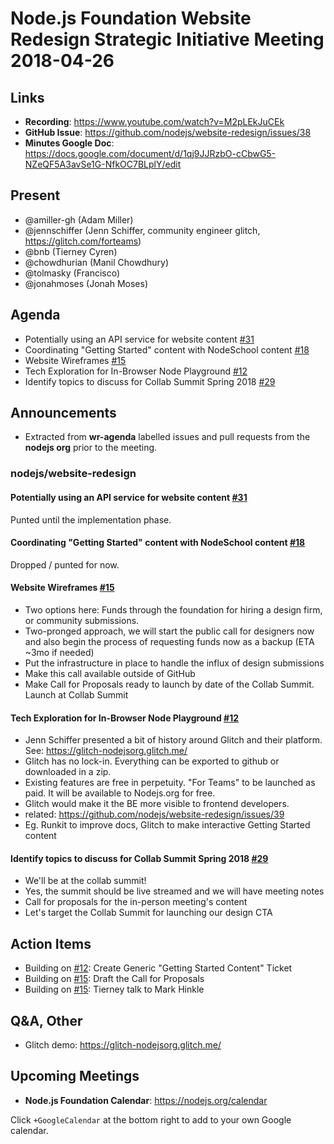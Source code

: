# Node.js Foundation Website Redesign Strategic Initiative Meeting 2018-04-26

## Links

* **Recording**: https://www.youtube.com/watch?v=M2pLEkJuCEk
* **GitHub Issue**: https://github.com/nodejs/website-redesign/issues/38
* **Minutes Google Doc**: https://docs.google.com/document/d/1qj9JJRzbO-cCbwG5-NZeQF5A3avSe1G-NfkOC7BLplY/edit

## Present
* @amiller-gh (Adam Miller)
* @jennschiffer (Jenn Schiffer, community engineer glitch, https://glitch.com/forteams)
* @bnb (Tierney Cyren)
* @chowdhurian (Manil Chowdhury)
* @tolmasky (Francisco)
* @jonahmoses (Jonah Moses)

## Agenda
* Potentially using an API service for website content [#31](https://github.com/nodejs/website-redesign/issues/31)
* Coordinating "Getting Started" content with NodeSchool content [#18](https://github.com/nodejs/website-redesign/issues/18)
* Website Wireframes [#15](https://github.com/nodejs/website-redesign/issues/15)
* Tech Exploration for In-Browser Node Playground [#12](https://github.com/nodejs/website-redesign/issues/12)
* Identify topics to discuss for Collab Summit Spring 2018 [#29](https://github.com/nodejs/website-redesign/issues/29)

## Announcements

* Extracted from **wr-agenda** labelled issues and pull requests from the **nodejs org** prior to the meeting.

### nodejs/website-redesign

#### Potentially using an API service for website content [#31](https://github.com/nodejs/website-redesign/issues/31)
Punted until the implementation phase.

#### Coordinating "Getting Started" content with NodeSchool content [#18](https://github.com/nodejs/website-redesign/issues/18)
Dropped / punted for now.

#### Website Wireframes [#15](https://github.com/nodejs/website-redesign/issues/15)
* Two options here: Funds through the foundation for hiring a design firm, or community submissions.
* Two-pronged approach, we will start the public call for designers now and also begin the process of requesting funds now as a backup (ETA ~3mo if needed)
* Put the infrastructure in place to handle the influx of design submissions
* Make this call available outside of GitHub
* Make Call for Proposals ready to launch by date of the Collab Summit. Launch at Collab Summit

#### Tech Exploration for In-Browser Node Playground [#12](https://github.com/nodejs/website-redesign/issues/12)
* Jenn Schiffer presented a bit of history around Glitch and their platform. See: https://glitch-nodejsorg.glitch.me/
* Glitch has no lock-in. Everything can be exported to github or downloaded in a zip.
* Existing features are free in perpetuity. "For Teams" to be launched as paid. It will be available to Nodejs.org for free.
* Glitch would make it the BE more visible to frontend developers.
* related: https://github.com/nodejs/website-redesign/issues/39
* Eg. Runkit to improve docs, Glitch to make interactive Getting Started content

#### Identify topics to discuss for Collab Summit Spring 2018 [#29](https://github.com/nodejs/website-redesign/issues/29)
* We'll be at the collab summit!
* Yes, the summit should be live streamed and we will have meeting notes
* Call for proposals for the in-person meeting's content
* Let's target the Collab Summit for launching our design CTA

## Action Items

* Building on [#12](https://github.com/nodejs/website-redesign/issues/12): Create Generic "Getting Started Content" Ticket
* Building on [#15](https://github.com/nodejs/website-redesign/issues/15): Draft the Call for Proposals
* Building on [#15](https://github.com/nodejs/website-redesign/issues/15): Tierney talk to Mark Hinkle

## Q&A, Other

* Glitch demo: https://glitch-nodejsorg.glitch.me/

## Upcoming Meetings

* **Node.js Foundation Calendar**: https://nodejs.org/calendar

Click `+GoogleCalendar` at the bottom right to add to your own Google calendar.

